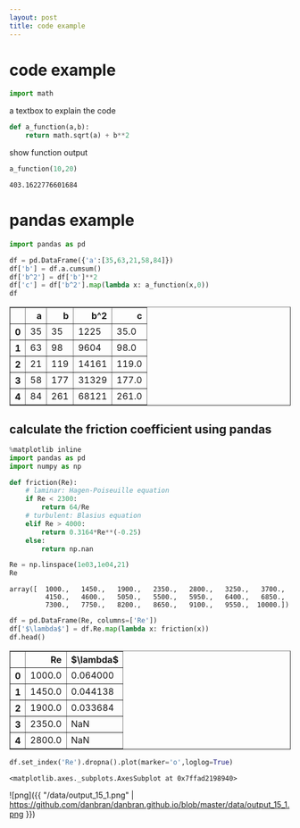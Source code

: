 ```yaml
---
layout: post
title: code example
---
```


# code example


```python
import math
```

a textbox to explain the code


```python
def a_function(a,b):
    return math.sqrt(a) + b**2
```

show function output


```python
a_function(10,20)
```




    403.1622776601684



# pandas example


```python
import pandas as pd
```


```python
df = pd.DataFrame({'a':[35,63,21,58,84]})
df['b'] = df.a.cumsum()
df['b^2'] = df['b']**2
df['c'] = df['b^2'].map(lambda x: a_function(x,0))
df
```




<div>
<style scoped>
    .dataframe tbody tr th:only-of-type {
        vertical-align: middle;
    }

    .dataframe tbody tr th {
        vertical-align: top;
    }

    .dataframe thead th {
        text-align: right;
    }
</style>
<table border="1" class="dataframe">
  <thead>
    <tr style="text-align: right;">
      <th></th>
      <th>a</th>
      <th>b</th>
      <th>b^2</th>
      <th>c</th>
    </tr>
  </thead>
  <tbody>
    <tr>
      <th>0</th>
      <td>35</td>
      <td>35</td>
      <td>1225</td>
      <td>35.0</td>
    </tr>
    <tr>
      <th>1</th>
      <td>63</td>
      <td>98</td>
      <td>9604</td>
      <td>98.0</td>
    </tr>
    <tr>
      <th>2</th>
      <td>21</td>
      <td>119</td>
      <td>14161</td>
      <td>119.0</td>
    </tr>
    <tr>
      <th>3</th>
      <td>58</td>
      <td>177</td>
      <td>31329</td>
      <td>177.0</td>
    </tr>
    <tr>
      <th>4</th>
      <td>84</td>
      <td>261</td>
      <td>68121</td>
      <td>261.0</td>
    </tr>
  </tbody>
</table>
</div>



## calculate the friction coefficient using pandas


```python
%matplotlib inline
import pandas as pd
import numpy as np
```


```python
def friction(Re):
    # laminar: Hagen-Poiseuille equation
    if Re < 2300:
        return 64/Re
    # turbulent: Blasius equation
    elif Re > 4000:
        return 0.3164*Re**(-0.25)
    else:
        return np.nan
```


```python
Re = np.linspace(1e03,1e04,21)
Re
```




    array([  1000.,   1450.,   1900.,   2350.,   2800.,   3250.,   3700.,
             4150.,   4600.,   5050.,   5500.,   5950.,   6400.,   6850.,
             7300.,   7750.,   8200.,   8650.,   9100.,   9550.,  10000.])




```python
df = pd.DataFrame(Re, columns=['Re'])
df['$\lambda$'] = df.Re.map(lambda x: friction(x))
df.head()
```




<div>
<style scoped>
    .dataframe tbody tr th:only-of-type {
        vertical-align: middle;
    }

    .dataframe tbody tr th {
        vertical-align: top;
    }

    .dataframe thead th {
        text-align: right;
    }
</style>
<table border="1" class="dataframe">
  <thead>
    <tr style="text-align: right;">
      <th></th>
      <th>Re</th>
      <th>$\lambda$</th>
    </tr>
  </thead>
  <tbody>
    <tr>
      <th>0</th>
      <td>1000.0</td>
      <td>0.064000</td>
    </tr>
    <tr>
      <th>1</th>
      <td>1450.0</td>
      <td>0.044138</td>
    </tr>
    <tr>
      <th>2</th>
      <td>1900.0</td>
      <td>0.033684</td>
    </tr>
    <tr>
      <th>3</th>
      <td>2350.0</td>
      <td>NaN</td>
    </tr>
    <tr>
      <th>4</th>
      <td>2800.0</td>
      <td>NaN</td>
    </tr>
  </tbody>
</table>
</div>




```python
df.set_index('Re').dropna().plot(marker='o',loglog=True)
```




    <matplotlib.axes._subplots.AxesSubplot at 0x7ffad2198940>




![png]({{ "/data/output_15_1.png" | https://github.com/danbran/danbran.github.io/blob/master/data/output_15_1.png }})
